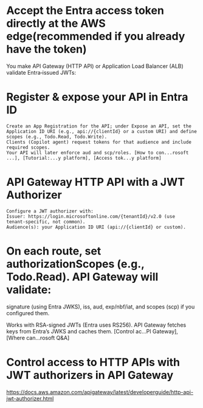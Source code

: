 # Accept the Entra access token directly at the AWS edge(recommended if you already have the token)
You make API Gateway (HTTP API) or Application Load Balancer (ALB) validate Entra‑issued JWTs:

# Register & expose your API in Entra ID

    Create an App Registration for the API; under Expose an API, set the Application ID URI (e.g., api://{clientId} or a custom URI) and define scopes (e.g., Todo.Read, Todo.Write).
    Clients (Copilot agent) request tokens for that audience and include required scopes.
    Your API will later enforce aud and scp/roles. [How to con...rosoft ...], [Tutorial:...y platform], [Access tok...y platform]

 # API Gateway HTTP API with a JWT Authorizer
    Configure a JWT authorizer with:
    Issuer: https://login.microsoftonline.com/{tenantId}/v2.0 (use tenant‑specific, not common).
    Audience(s): your Application ID URI (api://{clientId} or custom).

 # On each route, set authorizationScopes (e.g., Todo.Read). API Gateway will validate:

  signature (using Entra JWKS),
  iss, aud, exp/nbf/iat,
  and scopes (scp) if you configured them.

Works with RSA-signed JWTs (Entra uses RS256). API Gateway fetches keys from Entra’s JWKS and caches them. [Control ac...PI Gateway], [Where can...rosoft Q&A]

# Control access to HTTP APIs with JWT authorizers in API Gateway
https://docs.aws.amazon.com/apigateway/latest/developerguide/http-api-jwt-authorizer.html
